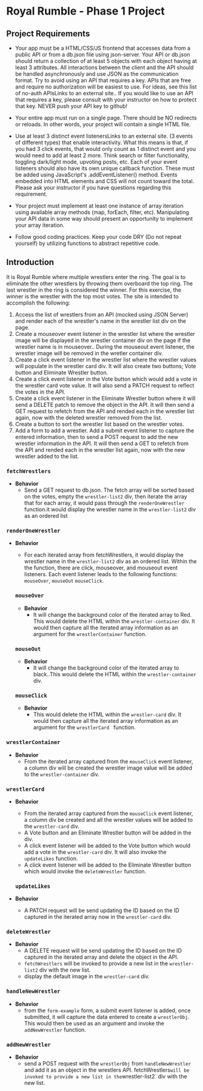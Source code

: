 # Royal Rumble - Phase 1 Project

## Project Requirements

- Your app must be a HTML/CSS/JS frontend that accesses data from a public API or from a db.json file using json-server. Your API or db.json should return a collection of at least 5 objects with each object having at least 3 attributes. All interactions between the client and the API should be handled asynchronously and use JSON as the communication format. Try to avoid using an API that requires a key. APIs that are free and require no authorization will be easiest to use. For ideas, see this list of no-auth APIsLinks to an external site.. If you would like to use an API that requires a key, please consult with your instructor on how to protect that key. NEVER push your API key to github!

- Your entire app must run on a single page. There should be NO redirects or reloads. In other words, your project will contain a single HTML file.

- Use at least 3 distinct event listenersLinks to an external site. (3 events of different types) that enable interactivity. What this means is that, if you had 3 click events, that would only count as 1 distinct event and you would need to add at least 2 more. Think search or filter functionality, toggling dark/light mode, upvoting posts, etc. Each of your event listeners should also have its own unique callback function. These must be added using JavaScript's .addEventListener() method. Events embedded into HTML elements and CSS will not count toward the total. Please ask your instructor if you have questions regarding this requirement.

- Your project must implement at least one instance of array iteration using available array methods (map, forEach, filter, etc). Manipulating your API data in some way should present an opportunity to implement your array iteration.

- Follow good coding practices. Keep your code DRY (Do not repeat yourself) by utilizing functions to abstract repetitive code.

## Introduction

It is Royal Rumble where multiple wrestlers enter the ring. The goal is to eliminate the other wrestlers by throwing them overboard the top ring. The last wrestler in the ring is considered the winner. For this exercise, the winner is the wrestler with the top most votes. The site is intended to accomplish the following:

1. Access the list of wrestlers from an API (mocked using JSON Server) and render each of the wrestler's name in the wrestler list div on the page.
2. Create a mouseover event listener in the wrestler list where the wrestler image will be displayed in the wrestler container div on the page if the wrestler name is in mouseover.. During the mouseout event listener, the wrestler image will be removed in the wretler container div.
3. Create a click event listener in the wrestler list where the wrestler values will populate in the wrestler card div. It will also create two buttons; Vote button and Eliminate Wrestler button.
4. Create a click event listener in the Vote button which would add a vote in the wrestler card vote value. It will also send a PATCH request to reflect the votes in the API.
5. Create a click event listener in the Eliminate Wrestler button where it will send a DELETE patch to remove the object in the API. It will then send a GET request to refetch from the API and rended each in the wrestler list again, now with the deleted wrestler removed from the list.
6. Create a button to sort the wrestler list based on the wrestler votes.
7. Add a form to add a wrestler. Add a submit event listener to capture the entered information, then to send a POST request to add the new wrestler information in the API. It will then send a GET to refetch from the API and rended each in the wrestler list again, now with the new wrestler added to the list.

### `fetchWrestlers`
* **Behavior**
  * Send a GET request to db.json. The fetch array will be sorted based on the votes, empty the `wrestler-list2` div, then iterate the array that for each array, it would pass through the `renderOneWrestler` function.it would display the wrestler name in the `wrestler-list2` div as an ordered list

### `renderOneWrestler`
* **Behavior**
  * For each iterated array from fetchWrestlers, it would display the wrestler name in the `wrestler-list2` div as an ordered list. Within the the function, there are click, mouseover, and mouseout event listeners. Each event listener leads to the following functions: `mouseOver`, `mouseOut` `mouseClick`.

  ### `mouseOver`
  * **Behavior**
    * It will change the background color of the iterated array to Red. This would delete the HTML within the `wrestler-container` div. It would then capture all the iterated array information as an argument for the `wrestlerContainer` function.

  ### `mouseOut`
  * **Behavior**
    * It will change the background color of the iterated array to black..This would delete the HTML within the `wrestler-container` div.

  ### `mouseClick`
  * **Behavior**
    * This would delete the HTML within the `wrestler-card` div. It would then capture all the iterated array information as an argument for the `wrestlerCard ` function.

### `wrestlerContainer`
* **Behavior**
  * From the iterated array captured from the `mouseClick` event listener, a column div will be created the wrestler image value will be added to the `wrestler-container` div.

### `wrestlerCard`
* **Behavior**
  * From the iterated array captured from the `mouseClick` event listener, a column div be created and all the wrestler values will be added to the `wrestler-card` div. 
  * A Vote button and an Eliminate Wrestler button will be added in the div.
  * A click event listener will be added to the Vote button which would add a vote in the `wrestler-card` div. It will also invoke the `updateLikes` function.
  * A click event listener will be added to the Eliminate Wrestler button which would invoke the `deleteWrestler` function.

  ### `updateLikes`
* **Behavior**
  * A PATCH request will be send updating the ID based on the ID captured in the iterated array now in the `wrestler-card` div.

### `deleteWrestler`
* **Behavior**
  * A DELETE request will be send updating the ID based on the ID captured in the iterated array and delete the object in the API.
  * `fetchWrestlers` will be invoked to provide a new list in the `wrestler-list2` div with the new list.
  * display the default image in the `wrestler-card` div.

### `handleNewWrestler`
* **Behavior**
  * from the `form-example` form, a submit event listener is added, once submitted, it will capture the data entered to create a `wrestlerObj`. This would then be used as an argument and invoke the `addNewWrestler` function.

### `addNewWrestler`
* **Behavior**
  * send a POST request with the `wrestlerObj` from `handleNewWrestler` and add it as an object in the wrestlers API. fetchWrestlers` will be invoked to provide a new list in the `wrestler-list2` div with the new list.